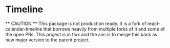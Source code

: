# Timeline

** CAUTION **
This package is not production ready. It is a fork of react-calendar-timeline that borrows heavily from multiple forks of it and some of the open PRs. This project is in flux and the aim is to merge this back as new major version to the parent project.
